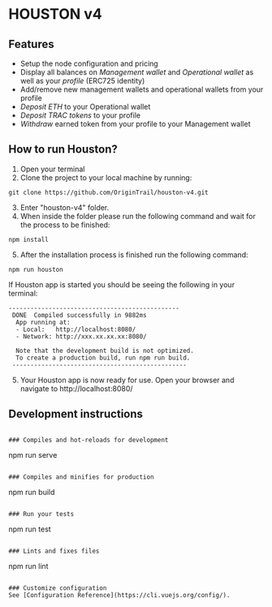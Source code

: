 # HOUSTON v4

## Features
- Setup the node configuration and pricing
- Display all balances on *Management wallet* and *Operational wallet* as well as your *profile* (ERC725 identity)
- Add/remove new management wallets and operational wallets from your profile
- *Deposit ETH* to your Operational wallet
- *Deposit TRAC tokens* to your profile
- *Withdraw* earned token from your profile to your Management wallet 

## How to run Houston?
1. Open your terminal
2. Clone the project to your local machine by running: 

```
git clone https://github.com/OriginTrail/houston-v4.git
```

3. Enter "houston-v4" folder.
4. When inside the folder please run the following command and wait for the process to be finished: 
```
npm install
```
5. After the installation process is finished run the following command: 
```
npm run houston
```

If Houston app is started you should be seeing the following in your terminal: 
```
-----------------------------------------------
 DONE  Compiled successfully in 9882ms                                                                                                                                                                                                                       
  App running at:
  - Local:   http://localhost:8080/
  - Network: http://xxx.xx.xx.xx:8080/

  Note that the development build is not optimized.
  To create a production build, run npm run build.
 ------------------------------------------------
```
5. Your Houston app is now ready for use. Open your browser and navigate to http://localhost:8080/



## Development instructions


```

### Compiles and hot-reloads for development
```
npm run serve
```

### Compiles and minifies for production
```
npm run build
```

### Run your tests
```
npm run test
```

### Lints and fixes files
```
npm run lint
```

### Customize configuration
See [Configuration Reference](https://cli.vuejs.org/config/).

